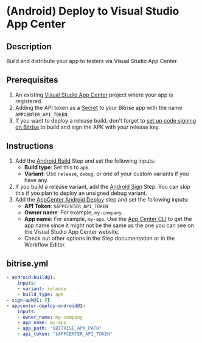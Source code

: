 # (Android) Deploy to Visual Studio App Center

## Description

Build and distribute your app to testers via Visual Studio App Center.

## Prerequisites

1. An existing [Visual Studio App Center](https://docs.microsoft.com/en-us/appcenter/dashboard/) project where your app is registered.
2. Adding the API token as a [Secret](https://devcenter.bitrise.io/en/builds/secrets.html) to your Bitrise app with the name `APPCENTER_API_TOKEN`.
3. If you want to deploy a release build, don't forget to [set up code signing on Bitrise](https://devcenter.bitrise.io/en/code-signing/android-code-signing.html) to build and sign the APK with your release key.

## Instructions

1. Add the [Android Build](https://bitrise.io/integrations/steps/android-build) Step and set the following inputs:
    - **Build type**: Set this to `apk`.
    - **Variant**: Use `release`, `debug`, or one of your custom variants if you have any.
2. If you build a release variant, add the [Android Sign](https://bitrise.io/integrations/steps/sign-apk) Step. You can skip this if you plan to deploy an unsigned debug variant.
3. Add the [AppCenter Android Deploy](https://www.bitrise.io/integrations/steps/appcenter-deploy-android) step and set the following inputs:
    - **API Token**: `$APPCENTER_API_TOKEN`
    - **Owner name**: For example, `my-company`.
    - **App name**: For example, `my-app`. Use the [App Center CLI](https://github.com/Microsoft/appcenter-cli) to get the app name since it might not be the same as the one you can see on the Visual Studio App Center website.
    - Check out other options in the Step documentation or in the Workflow Editor.

## bitrise.yml

```yaml
- android-build@1:
    inputs:
    - variant: release
    - build_type: apk
- sign-apk@1: {}
- appcenter-deploy-android@2:
    inputs:
    - owner_name: my-company
    - app_name: my-app
    - app_path: "$BITRISE_APK_PATH"
    - api_token: "$APPCENTER_API_TOKEN"
```
